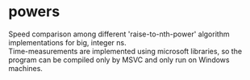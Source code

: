 # powers
Speed comparison among different 'raise-to-nth-power' algorithm implementations for big, integer ns.    
Time-measurements are implemented using microsoft libraries, so the program can be compiled only by MSVC and only run on Windows machines.
